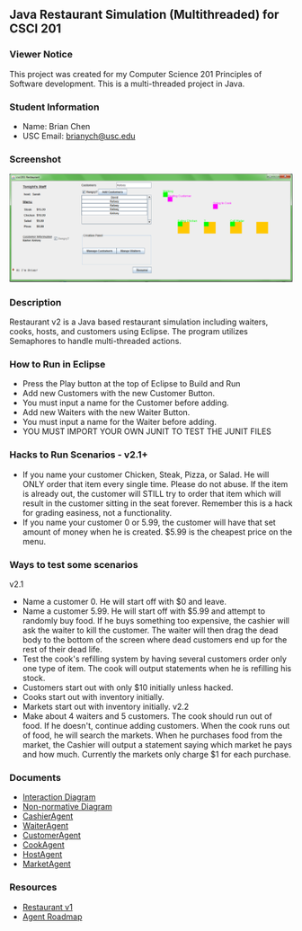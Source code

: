 ## Java Restaurant Simulation (Multithreaded) for CSCI 201

### Viewer Notice
This project was created for my Computer Science 201 Principles of Software development.
This is a multi-threaded project in Java.

### Student Information
  + Name: Brian Chen
  + USC Email: brianych@usc.edu
  
### Screenshot
![alt text](DesignDoc/screenshot.png "Screenshot")

### Description
Restaurant v2 is a Java based restaurant simulation including waiters, cooks, hosts, and customers using Eclipse. The program utilizes
Semaphores to handle multi-threaded actions.
  
### How to Run in Eclipse
  + Press the Play button at the top of Eclipse to Build and Run
  + Add new Customers with the new Customer Button.
  + You must input a name for the Customer before adding.
  + Add new Waiters with the new Waiter Button.
  + You must input a name for the Waiter before adding.
  + YOU MUST IMPORT YOUR OWN JUNIT TO TEST THE JUNIT FILES
  
### Hacks to Run Scenarios - v2.1+
 + If you name your customer Chicken, Steak, Pizza, or Salad. He will ONLY order that item every single time. Please do not abuse.
If the item is already out, the customer will STILL try to order that item which will result in the customer sitting in the seat forever.
Remember this is a hack for grading easiness, not a functionality.
 + If you name your customer 0 or 5.99, the customer will have that set amount of money when he is created. $5.99 is the cheapest price on the menu. 

### Ways to test some scenarios
v2.1
 + Name a customer 0. He will start off with $0 and leave.
 + Name a customer 5.99. He will start off with $5.99 and attempt to randomly buy food. If he buys something too expensive, the cashier will ask
 the waiter to kill the customer. The waiter will then drag the dead body to the bottom of the screen where dead customers end up for the rest of 
 their dead life.
 + Test the cook's refilling system by having several customers order only one type of item. The cook will output statements
 when he is refilling his stock.
 + Customers start out with only $10 initially unless hacked.
 + Cooks start out with inventory initially.
 + Markets start out with inventory initially.
 v2.2
 + Make about 4 waiters and 5 customers. The cook should run out of food. If he doesn't, continue adding customers. When the cook runs out of food, he will
 search the markets. When he purchases food from the market, the Cashier will output a statement saying which market he pays and how much. Currently the markets
 only charge $1 for each purchase.
 
 
 ### Documents
 + [Interaction Diagram](DesignDoc/InteractionDiagramFull.png)
 + [Non-normative Diagram](DesignDoc/Non-Normative%20Interaction%20Diagram.png)
 + [CashierAgent](DesignDoc/CashierAgent_Implementation.png)
 + [WaiterAgent](DesignDoc/WaiterAgent_Implementation.png)
 + [CustomerAgent](DesignDoc/CustomerAgent_Implementation.png)
 + [CookAgent](DesignDoc/CookAgent_Implementation.png)
 + [HostAgent](DesignDoc/HostAgent_Implementation.png)
 + [MarketAgent](DesignDoc/MarketAgent_Implementation.png)
 
### Resources
  + [Restaurant v1](http://www-scf.usc.edu/~csci201/readings/restaurant-v1.html)
  + [Agent Roadmap](http://www-scf.usc.edu/~csci201/readings/agent-roadmap.html)
